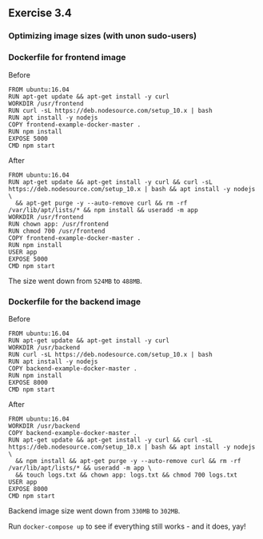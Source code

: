 ## Exercise 3.4

### Optimizing image sizes (with unon sudo-users)

### Dockerfile for frontend image

Before

```
FROM ubuntu:16.04
RUN apt-get update && apt-get install -y curl
WORKDIR /usr/frontend
RUN curl -sL https://deb.nodesource.com/setup_10.x | bash
RUN apt install -y nodejs
COPY frontend-example-docker-master .
RUN npm install
EXPOSE 5000
CMD npm start
```

After

```
FROM ubuntu:16.04
RUN apt-get update && apt-get install -y curl && curl -sL https://deb.nodesource.com/setup_10.x | bash && apt install -y nodejs \
  && apt-get purge -y --auto-remove curl && rm -rf /var/lib/apt/lists/* && npm install && useradd -m app
WORKDIR /usr/frontend
RUN chown app: /usr/frontend
RUN chmod 700 /usr/frontend
COPY frontend-example-docker-master .
RUN npm install
USER app
EXPOSE 5000
CMD npm start
```

The size went down from ```524MB``` to ```488MB```.

### Dockerfile for the backend image

Before

```
FROM ubuntu:16.04
RUN apt-get update && apt-get install -y curl
WORKDIR /usr/backend
RUN curl -sL https://deb.nodesource.com/setup_10.x | bash
RUN apt install -y nodejs
COPY backend-example-docker-master .
RUN npm install
EXPOSE 8000
CMD npm start
```

After

```
FROM ubuntu:16.04
WORKDIR /usr/backend
COPY backend-example-docker-master .
RUN apt-get update && apt-get install -y curl && curl -sL https://deb.nodesource.com/setup_10.x | bash && apt install -y nodejs \
  && npm install && apt-get purge -y --auto-remove curl && rm -rf /var/lib/apt/lists/* && useradd -m app \
  && touch logs.txt && chown app: logs.txt && chmod 700 logs.txt
USER app
EXPOSE 8000
CMD npm start
```
Backend image size went down from ```330MB``` to ```302MB```.

Run ```docker-compose up``` to see if everything still works - and it does, yay!

